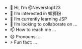 - 👋 Hi, I’m @Neverstop123
- 👀 I’m interested in 螺狮粉
- 🌱 I’m currently learning JSP
- 💞️ I’m looking to collaborate on ...
- 📫 How to reach me ...
- 😄 Pronouns: ...
- ⚡ Fun fact: ...

<!---
Neverstop123/Neverstop123 is a ✨ special ✨ repository because its `README.md` (this file) appears on your GitHub profile.
You can click the Preview link to take a look at your changes.
--->
